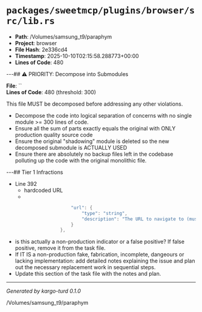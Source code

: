 # `packages/sweetmcp/plugins/browser/src/lib.rs`

- **Path**: /Volumes/samsung_t9/paraphym
- **Project**: browser
- **File Hash**: 2e336cd4  
- **Timestamp**: 2025-10-10T02:15:58.288773+00:00  
- **Lines of Code**: 480

---## ⚠️ PRIORITY: Decompose into Submodules

**File**: ``  
**Lines of Code**: 480 (threshold: 300)

This file MUST be decomposed before addressing any other violations.

- Decompose the code into logical separation of concerns with no single module >= 300 lines of code. 
- Ensure all the sum of parts exactly equals the original with ONLY production quality source code
- Ensure the original "shadowing" module is deleted so the new decomposed submodule is ACTUALLY USED
- Ensure there are absolutely no backup files left in the codebase polluting up the code with the original monolithic file.

---## Tier 1 Infractions 


- Line 392
  - hardcoded URL
  - 

```rust
                        "url": {
                            "type": "string",
                            "description": "The URL to navigate to (must include protocol, e.g., https://)"
                        }
                    },
```

- is this actually a non-production indicator or a false positive? If false positive, remove it from the task file.
- If IT IS a non-production fake, fabrication, incomplete, dangeours or lacking implementation: add detailed notes explaining the issue and plan out the necessary replacement work in sequential steps. 
- Update this section of the task file with the notes and plan.

---

*Generated by kargo-turd 0.1.0*

/Volumes/samsung_t9/paraphym